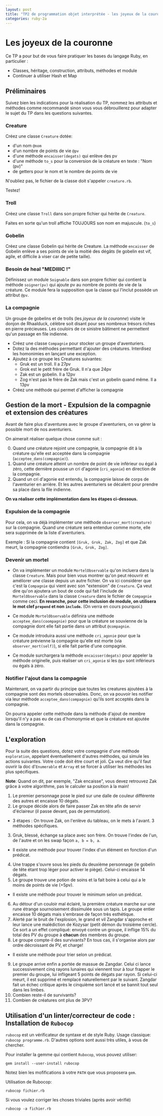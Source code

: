 ```yaml
---
layout: post
title: "TP2 de programmation objet interprétée - les joyeux de la couronne"
categories: ruby-2a
---
```


# Les joyeux de la couronne

Ce TP a pour but de vous faire pratiquer les bases du langage Ruby, en particulier :

* Classes, héritage, construction, attributs, méthodes et module
* Continuer à utiliser Hash et Map

## Préliminaires

Suivez bien les indications pour la réalisation du TP, nommez les attributs et méthodes comme recommandé sinon vous vous débrouillerez pour adapter le sujet du TP dans les questions suivantes.

### Creature

Créez une classe `Creature` dotée:

* d'un nom `@nom`
* d'un nombre de points de vie `@pv`
* d'une méthode `encaisser(degats)` qui enlève des pv
* d'une méthode `to_s` pour la conversion de la créature en texte : "Nom (pv)"
* de getters pour le nom et le nombre de points de vie

N'oubliez pas, le fichier de la classe doit s'appeler `creature.rb`.

Testez!

### Troll

Créez une classe `Troll` dans son propre fichier qui hérite de `Creature`.

Faites en sorte qu'un troll affiche TOUJOURS son nom en majuscule. (`to_s`)

### Gobelin

Créez une classe Gobelin qui hérite de Creature. La méthode `encaisser` de Gobelin enlève a ses points de vie la moitié des dégâts (le gobelin est vif, agile, et difficile à viser car de petite taille).

### Besoin de heal "MEDIIIIC !"

Définissez un module `Soignable` dans son propre fichier qui contient la méthode `soigner(pv)` qui ajoute pv au nombre de points de vie de la créature. Ce module fera la supposition que la classe qui l'inclut possède un attribut `@pv`.

### La compagnie

Un groupe de gobelins et de trolls (les *joyeux de la couronne*) visite le donjon de Rhaalduck, célèbre soit disant pour ses nombreux trésors riches en pierre précieuses. Les couloirs de ce sinistre bâtiment ne permettent qu'un passage en file indienne.

* Créez une classe `Compagnie` pour stocker un groupe d'aventuriers.
* Dotez la des méthodes permettant d'ajouter des créatures. Interdisez les homonimies en lançant une exception.
* Ajoutez à ce groupe les Creatures suivantes:
  - Gruk est un troll. Il a 27pv
  - Grok est le petit frère de Gruk. Il n'a que 24pv
  - Zak est un gobelin. Il a 12pv
  - Zog n'est pas le frère de Zak mais c'est un gobelin quand même. Il a 13pv
* Créez une méthode qui permet d'afficher la compagnie

## Gestion de la mort - Expulsion de la compagnie et extension des créatures

Avant de faire plus d'aventures avec le groupe d'aventuriers, on va gérer la possible mort de nos aventuriers.

On aimerait réaliser quelque chose comme suit :

0. Quand une créature rejoint une compagnie, la compagnie dit à la créature qu'elle est acceptée dans la compagnie (`acceptee_dans(compagnie)`).
1. Quand une créature atteint un nombre de point de vie inférieur ou égal à zéro, cette dernière pousse un cri d'agonie (`cri_agonie`) en direction de la compagnie.
2. Quand un cri d'agonie est entendu, la compagnie laisse de corps de l'aventurier en arrière. Et les autres aventuriers se décalent pour prendre sa place dans la file indienne.

**On va réaliser cette implémentation dans les étapes ci-dessous.**

### Expulsion de la compagnie

Pour cela, on va déjà implémenter une méthode `observer_mort(creature)` sur la compagnie. Quand une créature sera entendue comme morte, elle sera supprimée de la liste d'aventuriers.

Exemple : Si la compagnie contient `[Gruk, Grok, Zak, Zog]` et que Zak meurt, la compagnie contiendra `[Gruk, Grok, Zog]`.

### Devenir un mortel

* On va implémenter un module `MortelObservable` qu'on incluera dans la classe `Creature`. Mais pour bien vous montrer qu'on peut réouvrir et améliorer une classe depuis un autre fichier. On va ici considérer que c'est la `Compagnie` qui vient avec son "extension" de `Creature`.
Ça veut dire qu'on ajoutera un bout de code qui fait l'include de `MortelObservable` dans la classe `Creature` dans le fichier de `Compagnie` comme ceci. **En revanche, pour cette inclusion de module, on utilisera le mot clef `prepend` et non `include`.** (On verra en cours pourquoi.)

* Ce module `MortelObservable` définira une méthode `acceptee_dans(coompagnie)` pour que la créature se souvienne de la compagnie dont elle fait partie dans un attribut `@compagnie`.

* Ce module introduira aussi une méthode `cri_agonie` pour que la créature prévienne la compagnie qu'elle est morte (via `observer_mort(self)`), si elle fait partie d'une compagnie.

* Ce module surchargera la méthode `encaisser(degats)` pour appeler la méthode originelle, puis réaliser un `cri_agonie` si les `@pv` sont inférieurs ou égals à zéro.

### Notifier l'ajout dans la compagnie

Maintenant, on va partir du principe que toutes les creatures ajoutées à la compagnie sont des mortels observables. Donc, on va pouvoir les notifier via leur méthode `acceptee_dans(compagnie)` qu'ils sont acceptés dans la compagnie.

On pourra appeler cette méthode dans la méthode d'ajout de membre lorsqu'il n'y a pas eu de cas d'homonymie et que la créature est ajoutée dans la compagnie.

## L'exploration

Pour la suite des questions, dotez votre compagnie d'une méthode `exploration`, appelant éventuellement d'autres méthodes, qui simule les actions suivantes. Votre code doit être court et joli. Ça veut dire qu'il faut ouvrir la doc d'`Enumerable` et `Array` et se forcer à utiliser les méthodes les plus spécifiques.

**Note**: Quand on dit, par exemple, "Zak encaisse", vous devez retrouvez Zak grâce à votre algorithme, pas le calculer sa position à la main!

1. Le premier personnage pose le pied sur une dalle de couleur différente des autres et encaisse 10 dégats.
2.  Le groupe décide alors de faire passer Zak en tête afin de servir d'éclaireur (il passe devant, pas de permutation).
* 3 étapes : On trouve Zak, on l'enlève du tableau, on le mets à l'avant. 3 méthodes spécifiques.
3.  Gruk, blessé, échange sa place avec son frère. On trouve l'index de l'un, de l'autre et on les swap façon `a, b = b, a`.
* Il existe une méthode pour trouver l'index d'un élément en fonction d'un prédicat.
4.  Une trappe s'ouvre sous les pieds du deuxième personnage (le gobelin de tête étant trop léger pour activer le piège). Celui-ci encaisse 14 dégats.
5.  Le groupe trouve une potion de soins et la fait boire à celui qui a le moins de points de vie (+5pv).
* Il existe une méthode pour trouver le minimum selon un prédicat.
6. Au détour d'un couloir mal éclairé, la première créature marche sur une rune étrange sournoisement dissimulée sous un tapis. Le groupe entier encaisse 10 dégats mais s'embrase de façon très esthétique.
7. Alerté par le bruit de l'explosion, le grand et vil Zangdar s'approche et leur lance une malédiction de Kozysar (petit démon du troisième cercle). Ce sort a un effet compliqué: envoyé contre un groupe, il inflige 15% du total des PV du groupe à **chacun** des membres du groupe.
8. Le groupe compte-il des survivants? En tous cas, il s'organise alors par ordre décroissant de PV, et charge!
* Il existe une méthode pour trier selon un prédicat.
9. Le groupe arrive enfin a portée de massue de Zangdar. Celui ci lance successivement cinq rayons lunaires qui viennent tour à tour frapper le premier du groupe, lui infligeant 5 points de dégats par rayon. Si celui-ci meurt, il est supprimé et remplacé naturellement par le suivant. Zangdar fait un échec critique après le cinquième sort lancé et se bannit tout seul dans les limbes.
10. Combien reste-il de survivants?
11. Combien de créatures ont plus de 3PV?

## Utilisation d'un linter/correcteur de code : Installation de `Rubocop`

`rubocop` est un vérificateur de syntaxe et de style Ruby. Usage classique: `rubocop programme.rb`. D'autres options sont aussi très utiles, à vous de chercher.

Pour installer la gemme qui contient `Rubocop`, vous pouvez utiliser:
~~~~
gem install --user-install rubocop
~~~~

Notez bien les mofifications à votre `PATH` que vous proposera `gem`.

Utilisation de Rubocop:

~~~~
rubocop fichier.rb
~~~~

Si vous voulez corriger les choses triviales (après avoir vérifié)
~~~~
rubocop -a fichier.rb
~~~~

